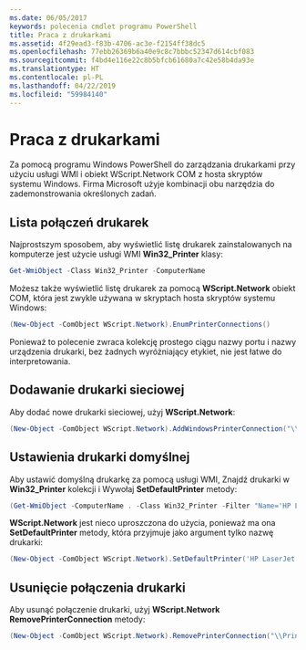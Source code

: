 ```yaml
---
ms.date: 06/05/2017
keywords: polecenia cmdlet programu PowerShell
title: Praca z drukarkami
ms.assetid: 4f29ead3-f83b-4706-ac3e-f2154ff38dc5
ms.openlocfilehash: 77ebb26369b6a40e9c8c7bbbc52347d614cbf083
ms.sourcegitcommit: f4bd4e116e22c8b5bfcb61680a7c42e58b4da93e
ms.translationtype: HT
ms.contentlocale: pl-PL
ms.lasthandoff: 04/22/2019
ms.locfileid: "59984140"
---
```

# <a name="working-with-printers"></a>Praca z drukarkami

Za pomocą programu Windows PowerShell do zarządzania drukarkami przy użyciu usługi WMI i obiekt WScript.Network COM z hosta skryptów systemu Windows. Firma Microsoft użyje kombinacji obu narzędzia do zademonstrowania określonych zadań.

## <a name="listing-printer-connections"></a>Lista połączeń drukarek

Najprostszym sposobem, aby wyświetlić listę drukarek zainstalowanych na komputerze jest użycie usługi WMI **Win32_Printer** klasy:

```powershell
Get-WmiObject -Class Win32_Printer -ComputerName
```

Możesz także wyświetlić listę drukarek za pomocą **WScript.Network** obiekt COM, która jest zwykle używana w skryptach hosta skryptów systemu Windows:

```powershell
(New-Object -ComObject WScript.Network).EnumPrinterConnections()
```

Ponieważ to polecenie zwraca kolekcję prostego ciągu nazwy portu i nazwy urządzenia drukarki, bez żadnych wyróżniający etykiet, nie jest łatwe do interpretowania.

## <a name="adding-a-network-printer"></a>Dodawanie drukarki sieciowej

Aby dodać nowe drukarki sieciowej, użyj **WScript.Network**:

```powershell
(New-Object -ComObject WScript.Network).AddWindowsPrinterConnection("\\Printserver01\Xerox5")
```

## <a name="setting-a-default-printer"></a>Ustawienia drukarki domyślnej

Aby ustawić domyślną drukarkę za pomocą usługi WMI, Znajdź drukarki w **Win32_Printer** kolekcji i Wywołaj **SetDefaultPrinter** metody:

```powershell
(Get-WmiObject -ComputerName . -Class Win32_Printer -Filter "Name='HP LaserJet 5Si'").SetDefaultPrinter()
```

**WScript.Network** jest nieco uproszczona do użycia, ponieważ ma ona **SetDefaultPrinter** metody, która przyjmuje jako argument tylko nazwę drukarki:

```powershell
(New-Object -ComObject WScript.Network).SetDefaultPrinter('HP LaserJet 5Si')
```

## <a name="removing-a-printer-connection"></a>Usunięcie połączenia drukarki

Aby usunąć połączenie drukarki, użyj **WScript.Network RemovePrinterConnection** metody:

```powershell
(New-Object -ComObject WScript.Network).RemovePrinterConnection("\\Printserver01\Xerox5")
```